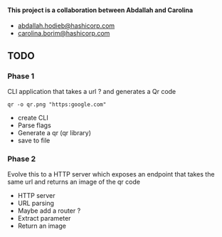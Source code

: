 #### This project is a collaboration between Abdallah and Carolina
* abdallah.hodieb@hashicorp.com
* carolina.borim@hashicorp.com


## TODO

### Phase 1

CLI application that takes a url ? and generates a Qr code

  ```
  qr -o qr.png "https:google.com"
  ```

* create CLI
* Parse flags
* Generate a qr (qr library)
* save to file

### Phase 2

Evolve this to a HTTP server which exposes an endpoint that takes the same url and returns an image of the qr code
* HTTP server 
* URL parsing
* Maybe add a router ?
* Extract parameter
* Return an image 

